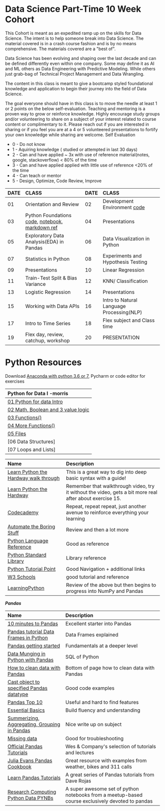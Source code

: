 # Data Science Part-Time 10 Week Cohort
This Cohort is meant as an expedited ramp up on the skills for Data Science. The intent is to help someone break into Data Science. The material covered is in a crash course fashion and is by no means comprehensive. The materials covered are a "best of". 

Data Science has been evolving and shaping over the last decade and can be defined differently even within one company. Some may define it as AI and ML others as Data Engineering with Predictive Modeling. While others just grab-bag of Technical Project Management and Data Wrangling. 

The content in this class is meant to give a bootcamp styled foundational knowledge and application to begin their journey into the field of Data Science. 

The goal everyone should have in this class is to move the needle at least 1 or 2 points on the below self-evaluation. Teaching and mentoring is a proven way to grow or reinforce knowledge. Highly encourage study groups and/or volunteering to share on a subject of your interest related to course content or complimentary to it. Please reach out if you are interested in sharing or if you feel you are at a 4 or 5 volunteered presentations to fortify your own knowledge while sharing are welcome. 
Self Evaluation
* 0 - Do not know
* 1 - Aquiring knowledge ( studied or attempted in last 30 days)
* 2 - Can and have applied ~ 3x with use of reference material(notes, google, stackoverflow) < 80% of the time
* 3 - Can and have applied applied with little use of reference <20% of the time
* 4 - Can teach or mentor 
* 5 - Design, Optimize, Code Review, Improve

|DATE|CLASS|DATE|CLASS|
|:---|:----|:---|:----|
01|Orientation and Review|02|Development Environment [code](https://github.com/Morrisdata/DS/blob/master/code/02_development_environment)|
|03|Python Foundations [code](), [notebook](), [markdown ref]()|04|Presentations|
|05|Exploratory Data Analysis(EDA) in Pandas|06|Data Visualization in Python|
|07|Statistics in Python|08|Experiments and Hypothesis Testing|
|09|Presentations|10|Linear Regression|
|11|Train-Test Split & Bias Variance|12|KNN/ Classification|
|13|Logistic Regression|14|Presentations|
|15|Working with Data APIs|16|Intro to Natural Language Processing(NLP)|
|17|Intro to Time Series|18|Flex subject and Class time|
|19|Flex day, review, catchup, workshop|20|PRESENTATION|


# Python Resources
Download [Anaconda with python 3.6 or 7](https://www.continuum.io/downloads), Pycharm or code editor for exercises

|Python for Data I -morris|
|:----|
|[01 Python for data Intro](https://github.com/Morrisdata/Python_for_Data_I/tree/master/Workbook)|
|[02 Math, Boolean and 3 value logic](https://github.com/Morrisdata/Python_for_Data_I/blob/master/Workbook/PD01Unit02a_Worksheet)|
|[03 Functions()](https://github.com/Morrisdata/Python_for_Data_I/blob/master/Workbook/PD01Unit03a_Worksheet.py)|
|[04 More Functions()](https://github.com/Morrisdata/Python_for_Data_I/blob/master/Workbook/PD01Unit04a_Worksheet.py)|
|[05 Files](https://github.com/Morrisdata/Python_for_Data_I/blob/master/Workbook/PD01Unit05a_Worksheet)|
|[06 Data Structures]|
|[07 Loops and Lists]|


|Name | Description|
|:-------|:-----|
|[Learn Python the Hardway walk through](https://www.youtube.com/playlist?list=PLCHnubFzFwjJVEvQk-FuEynAuwGV_4BNS)|This is a great way to dig into deep basic syntax with a guide!|
|[Learn Python the Hardway](https://learnpythonthehardway.org/)|Remember that walkthrough video, try it without the video, gets a bit more real after about exercise 15.| 
|[Codecademy](https://www.codecademy.com/learn/python)|Repeat, repeat repeat, just another avenue to reinforce everything your learning|
|[Automate the Boring Stuff](https://automatetheboringstuff.com/)|Review and then a lot more|
|[Python Language Reference](https://docs.python.org/3/reference/index.html#reference-index)|Good as reference|
|[Python Standard Library](https://docs.python.org/3/library/index.html)|Library reference |
|[Python Tutorial Point](https://www.tutorialspoint.com/python/python_useful_resources.htm)| Good Navigation + additional links|
|[W3 Schools](https://www.w3schools.com/python/default.asp)| good tutorial and reference|
|[LearningPython](https://www.learnpython.org/) |Review of the above but then begins to progress into NumPy and Pandas|

***Pandas***

|Name | Description|
|:-------|:-----|
|[10 minutes to Pandas](https://pandas.pydata.org/pandas-docs/stable/getting_started/10min.html)|Excellent starter into Pandas|
|[Pandas tutorial Data Frames in Python](https://www.datacamp.com/community/tutorials/pandas-tutorial-dataframe-python)| Data Frames explained|
|[Pandas getting started](https://pandas.pydata.org/pandas-docs/stable/getting_started/tutorials.html)|Fundamentals at a deeper level|
|[Data Munging in Python with Pandas](https://pandas.pydata.org/pandas-docs/stable/getting_started/tutorials.html)|SQL of Python|
|[How to clean data with Pandas](https://pandas.pydata.org/pandas-docs/stable/getting_started/tutorials.html)| Bottom of page how to clean data with Pandas|
|[Cast object to specified Pandas datatype](https://pandas.pydata.org/pandas-docs/stable/reference/api/pandas.Series.astype.html)|Good code examples|
|[Pandas Top 10](http://manishamde.github.io/blog/2013/03/07/pandas-and-python-top-10/)| Useful and hard to find features |
|[Essential Basics](https://pandas.pydata.org/pandas-docs/stable/getting_started/basics.html)| Build fluency and understanding|
|[Summerizing, Aggregating, Grouping in Pandas](https://www.shanelynn.ie/summarising-aggregation-and-grouping-data-in-python-pandas/)| Nice write up on subject|
|[Missing data](https://chrisalbon.com/python/data_wrangling/pandas_missing_data/)|Good for troubleshooting|
|[Official Pandas Tutorials](http://pandas.pydata.org/pandas-docs/stable/tutorials.html) | Wes & Company's selection of tutorials and lectures|
|[Julia Evans Pandas Cookbook](https://github.com/jvns/pandas-cookbook) | Great resource with examples from weather, bikes and 311 calls|
|[Learn Pandas Tutorials](https://bitbucket.org/hrojas/learn-pandas) | A great series of Pandas tutorials from Dave Rojas|
|[Research Computing Python Data PYNBs](https://github.com/ResearchComputing/Meetup-Fall-2013/tree/master/python) | A super awesome set of python notebooks from a meetup-based course exclusively devoted to pandas|
